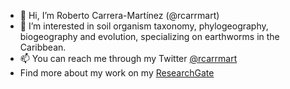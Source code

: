 - 👋 Hi, I’m Roberto Carrera-Martínez (@rcarrmart)
- 👀 I’m interested in soil organism taxonomy, phylogeography, biogeography and evolution, specializing on earthworms in the Caribbean. 
- 📫 You can reach me through my Twitter [@rcarrmart](https://twitter.com/RCarrMart)
- Find more about my work on my [ResearchGate](https://www.researchgate.net/profile/Roberto-Carrera-Martinez) 
<!---
rcarrmart/rcarrmart is a ✨ special ✨ repository because its `README.md` (this file) appears on your GitHub profile.
You can click the Preview link to take a look at your changes.
--->
